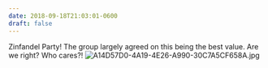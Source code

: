```yaml
---
date: 2018-09-18T21:03:01-0600
draft: false
---
```


Zinfandel Party! The group largely agreed on this being the best value. Are we right? Who cares?! ![A14D57D0-4A19-4E26-A990-30C7A5CF658A.jpg](http://ianwhitney.micro.blog/uploads/2018/dfaa689101.jpg)

